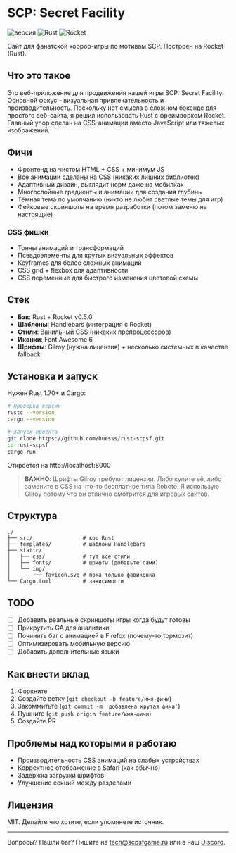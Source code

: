 # SCP: Secret Facility

![версия](https://img.shields.io/badge/версия-0.1.1.1-blue) ![Rust](https://img.shields.io/badge/Rust-1.70+-orange) ![Rocket](https://img.shields.io/badge/Rocket-0.5.0-blue)

Сайт для фанатской хоррор-игры по мотивам SCP. Построен на Rocket (Rust).

## Что это такое

Это веб-приложение для продвижения нашей игры SCP: Secret Facility. Основной фокус - визуальная привлекательность и производительность. Поскольку нет смысла в сложном бэкенде для простого веб-сайта, я решил использовать Rust с фреймворком Rocket. Главный упор сделан на CSS-анимации вместо JavaScript или тяжелых изображений.

## Фичи

- Фронтенд на чистом HTML + CSS + минимум JS
- Все анимации сделаны на CSS (никаких лишних библиотек)
- Адаптивный дизайн, выглядит норм даже на мобилках
- Многослойные градиенты и анимации для создания глубины
- Тёмная тема по умолчанию (никто не любит светлые темы для игр)
- Фейковые скриншоты на время разработки (потом заменю на настоящие)

### CSS фишки
- Тонны анимаций и трансформаций
- Псевдоэлементы для крутых визуальных эффектов
- Keyframes для более сложных анимаций
- CSS grid + flexbox для адаптивности
- CSS переменные для быстрого изменения цветовой схемы

## Стек

- **Бэк**: Rust + Rocket v0.5.0
- **Шаблоны**: Handlebars (интеграция с Rocket)
- **Стили**: Ванильный CSS (никаких препроцессоров)
- **Иконки**: Font Awesome 6
- **Шрифты**: Gilroy (нужна лицензия) + несколько системных в качестве fallback

## Установка и запуск

Нужен Rust 1.70+ и Cargo:

```bash
# Проверка версии
rustc --version
cargo --version

# Запуск проекта
git clone https://github.com/huesss/rust-scpsf.git
cd rust-scpsf
cargo run
```

Откроется на http://localhost:8000

> **ВАЖНО**: Шрифты Gilroy требуют лицензии. Либо купите её, либо замените в CSS на что-то бесплатное типа Roboto. Я использую Gilroy потому что он отлично смотрится для игровых сайтов.

## Структура

```
./
├── src/                # код Rust
├── templates/          # шаблоны Handlebars
├── static/
│   ├── css/            # тут все стили
│   ├── fonts/          # шрифты (добавьте сами)
│   └── img/            
│       └── favicon.svg # пока только фавиконка
└── Cargo.toml          # зависимости
```

## TODO

- [ ] Добавить реальные скриншоты игры когда будут готовы
- [ ] Прикрутить GA для аналитики
- [ ] Починить баг с анимацией в Firefox (почему-то тормозит)
- [ ] Оптимизировать мобильную версию
- [ ] Добавить дополнительные языки

## Как внести вклад

1. Форкните
2. Создайте ветку (`git checkout -b feature/имя-фичи`)
3. Закоммитьте (`git commit -m 'добавлена крутая фича'`)
4. Пушните (`git push origin feature/имя-фичи`)
5. Создайте PR

## Проблемы над которыми я работаю

- Производительность CSS анимаций на слабых устройствах
- Корректное отображение в Safari (как обычно)
- Задержка загрузки шрифтов
- Улучшение секций между разделами

## Лицензия

MIT. Делайте что хотите, если упомянете источник.

---

Вопросы? Нашли баг? Пишите на [tech@scpsfgame.ru](mailto:tech@scpsfgame.ru) или в наш [Discord](https://discord.gg/yqzcUgwwK9). 
